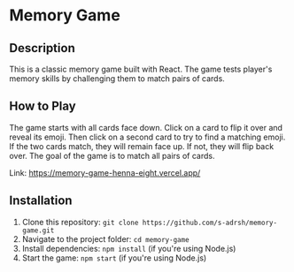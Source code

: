 # Memory Game

## Description

This is a classic memory game built with React. The game tests player's memory skills by challenging them to match pairs of cards.

## How to Play

The game starts with all cards face down. Click on a card to flip it over and reveal its emoji. Then click on a second card to try to find a matching emoji. If the two cards match, they will remain face up. If not, they will flip back over. The goal of the game is to match all pairs of cards.

Link: https://memory-game-henna-eight.vercel.app/

## Installation

1. Clone this repository: `git clone https://github.com/s-adrsh/memory-game.git`
2. Navigate to the project folder: `cd memory-game`
3. Install dependencies: `npm install` (if you're using Node.js)
4. Start the game: `npm start` (if you're using Node.js)


